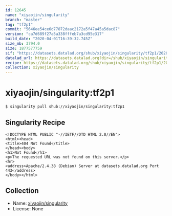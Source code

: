 ```yaml
---
id: 12645
name: "xiyaojin/singularity"
branch: "master"
tag: "tf2p1"
commit: "5646ee54ce6d77872daac2172a5f47a45a5dac87"
version: "ca7d689f27a5a338fffeb7a3cd95e317"
build_date: "2020-04-01T16:39:32.745Z"
size_mb: 3794.0
size: 1877577759
sif: "https://datasets.datalad.org/shub/xiyaojin/singularity/tf2p1/2020-04-01-5646ee54-ca7d689f/ca7d689f27a5a338fffeb7a3cd95e317.sif"
datalad_url: https://datasets.datalad.org?dir=/shub/xiyaojin/singularity/tf2p1/2020-04-01-5646ee54-ca7d689f/
recipe: https://datasets.datalad.org/shub/xiyaojin/singularity/tf2p1/2020-04-01-5646ee54-ca7d689f/Singularity
collection: xiyaojin/singularity
---
```


# xiyaojin/singularity:tf2p1

```bash
$ singularity pull shub://xiyaojin/singularity:tf2p1
```

## Singularity Recipe

```singularity
<!DOCTYPE HTML PUBLIC "-//IETF//DTD HTML 2.0//EN">
<html><head>
<title>404 Not Found</title>
</head><body>
<h1>Not Found</h1>
<p>The requested URL was not found on this server.</p>
<hr>
<address>Apache/2.4.38 (Debian) Server at datasets.datalad.org Port 443</address>
</body></html>
```

## Collection

 - Name: [xiyaojin/singularity](https://github.com/xiyaojin/singularity)
 - License: None

